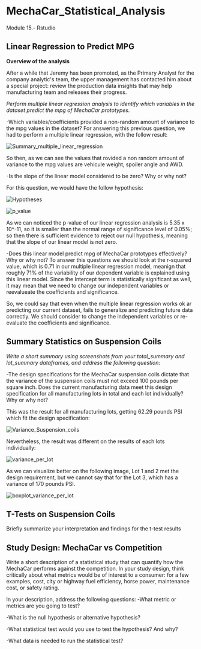 # MechaCar_Statistical_Analysis
Module 15.- Rstudio

## Linear Regression to Predict MPG

**Overview of the analysis**

After a while that Jeremy has been promoted, as the Primary Analyst for the company analytic's team, the upper management has contacted him about a special project: review the production data insights that may help manufacturing team and releases their progress.

*Perform multiple linear regression analysis to identify which variables in the dataset predict the mpg of MechaCar prototypes.*

-Which variables/coefficients provided a non-random amount of variance to the mpg values in the dataset?
For answering this previous question, we had to perform a multiple linear regression, with the follow result:

![Summary_multiple_linear_regression](https://user-images.githubusercontent.com/90433064/149705627-d457a364-6a67-48f2-8c65-00061b5a164d.jpg)

So then, as we can see the values that rovided a non random amount of variance to the mpg values are vehicule weight, spoiler angle and AWD. 

-Is the slope of the linear model considered to be zero? Why or why not?

For this question, we would have the follow hypothesis:
 
![Hypotheses](https://user-images.githubusercontent.com/90433064/149707768-dad29027-7211-4e06-9f0c-a03bb5529ee1.jpg)

![p_value](https://user-images.githubusercontent.com/90433064/149709256-5e24cd03-c254-446f-9f5a-97eb17d83ce5.jpg)

As we can noticed the p-value of our linear regression analysis is 5.35 x 10^-11, so it is smaller than the normal range of significance level of 0.05%; so then there is sufficient evidence to reject our null hypothesis, meaning that the slope of our linear model is not zero. 

-Does this linear model predict mpg of MechaCar prototypes effectively? Why or why not?
To answer this questions we should look at the r-squared value, which is 0.71 in our multiple linear regression model, meanign that roughly 71% of the variability of our dependent variable is explained using this linear model. Since the Intercept term is statistically significant as well, it may mean that we need to change our independent variables or reevalueate the coefficients and significance. 

So, we could say that even when the multiple linear regression works ok ar predicting our current dataset, fails to generalize and predicting future data correctly. We should consider to change the independent variables or re-evaluate the coefficients and significance.

## Summary Statistics on Suspension Coils

*Write a short summary using screenshots from your total_summary and lot_summary dataframes, and address the following question:*

-The design specifications for the MechaCar suspension coils dictate that the variance of the suspension coils must not exceed 100 pounds per square inch. Does the current manufacturing data meet this design specification for all manufacturing lots in total and each lot individually? Why or why not?

This was the result for all manufacturing lots, getting 62.29 pounds PSI which fit the design specification:

![Variance_Suspension_coils](https://user-images.githubusercontent.com/90433064/149716730-24d07b89-320f-4f22-a292-57a1509aab9f.jpg)

Nevertheless, the result was different on the results of each lots individually:

![variance_per_lot](https://user-images.githubusercontent.com/90433064/149717672-97c70d86-16e8-4d5f-ae85-d777c3b3b9e2.jpg)

As we can visualize better on the following image, Lot 1 and 2 met the design requirement, but we cannot say that for the Lot 3, which has a variance of 170 pounds PSI.

![boxplot_variance_per_lot](https://user-images.githubusercontent.com/90433064/149717392-e74fbea8-be7c-4f8b-9b57-2ca4406e7476.jpg)


## T-Tests on Suspension Coils
Briefly summarize your interpretation and findings for the t-test results

## Study Design: MechaCar vs Competition

Write a short description of a statistical study that can quantify how the MechaCar performs against the competition. In your study design, think critically about what metrics would be of interest to a consumer: for a few examples, cost, city or highway fuel efficiency, horse power, maintenance cost, or safety rating.

In your description, address the following questions:
-What metric or metrics are you going to test?

-What is the null hypothesis or alternative hypothesis?

-What statistical test would you use to test the hypothesis? And why?

-What data is needed to run the statistical test?
